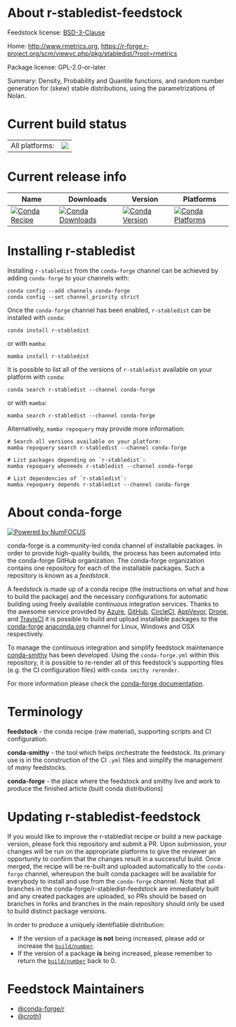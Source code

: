 About r-stabledist-feedstock
============================

Feedstock license: [BSD-3-Clause](https://github.com/conda-forge/r-stabledist-feedstock/blob/main/LICENSE.txt)

Home: http://www.rmetrics.org, https://r-forge.r-project.org/scm/viewvc.php/pkg/stabledist/?root=rmetrics

Package license: GPL-2.0-or-later

Summary: Density, Probability and Quantile functions, and random number generation for (skew) stable distributions, using the parametrizations of Nolan.

Current build status
====================


<table><tr><td>All platforms:</td>
    <td>
      <a href="https://dev.azure.com/conda-forge/feedstock-builds/_build/latest?definitionId=1673&branchName=main">
        <img src="https://dev.azure.com/conda-forge/feedstock-builds/_apis/build/status/r-stabledist-feedstock?branchName=main">
      </a>
    </td>
  </tr>
</table>

Current release info
====================

| Name | Downloads | Version | Platforms |
| --- | --- | --- | --- |
| [![Conda Recipe](https://img.shields.io/badge/recipe-r--stabledist-green.svg)](https://anaconda.org/conda-forge/r-stabledist) | [![Conda Downloads](https://img.shields.io/conda/dn/conda-forge/r-stabledist.svg)](https://anaconda.org/conda-forge/r-stabledist) | [![Conda Version](https://img.shields.io/conda/vn/conda-forge/r-stabledist.svg)](https://anaconda.org/conda-forge/r-stabledist) | [![Conda Platforms](https://img.shields.io/conda/pn/conda-forge/r-stabledist.svg)](https://anaconda.org/conda-forge/r-stabledist) |

Installing r-stabledist
=======================

Installing `r-stabledist` from the `conda-forge` channel can be achieved by adding `conda-forge` to your channels with:

```
conda config --add channels conda-forge
conda config --set channel_priority strict
```

Once the `conda-forge` channel has been enabled, `r-stabledist` can be installed with `conda`:

```
conda install r-stabledist
```

or with `mamba`:

```
mamba install r-stabledist
```

It is possible to list all of the versions of `r-stabledist` available on your platform with `conda`:

```
conda search r-stabledist --channel conda-forge
```

or with `mamba`:

```
mamba search r-stabledist --channel conda-forge
```

Alternatively, `mamba repoquery` may provide more information:

```
# Search all versions available on your platform:
mamba repoquery search r-stabledist --channel conda-forge

# List packages depending on `r-stabledist`:
mamba repoquery whoneeds r-stabledist --channel conda-forge

# List dependencies of `r-stabledist`:
mamba repoquery depends r-stabledist --channel conda-forge
```


About conda-forge
=================

[![Powered by
NumFOCUS](https://img.shields.io/badge/powered%20by-NumFOCUS-orange.svg?style=flat&colorA=E1523D&colorB=007D8A)](https://numfocus.org)

conda-forge is a community-led conda channel of installable packages.
In order to provide high-quality builds, the process has been automated into the
conda-forge GitHub organization. The conda-forge organization contains one repository
for each of the installable packages. Such a repository is known as a *feedstock*.

A feedstock is made up of a conda recipe (the instructions on what and how to build
the package) and the necessary configurations for automatic building using freely
available continuous integration services. Thanks to the awesome service provided by
[Azure](https://azure.microsoft.com/en-us/services/devops/), [GitHub](https://github.com/),
[CircleCI](https://circleci.com/), [AppVeyor](https://www.appveyor.com/),
[Drone](https://cloud.drone.io/welcome), and [TravisCI](https://travis-ci.com/)
it is possible to build and upload installable packages to the
[conda-forge](https://anaconda.org/conda-forge) [anaconda.org](https://anaconda.org/)
channel for Linux, Windows and OSX respectively.

To manage the continuous integration and simplify feedstock maintenance
[conda-smithy](https://github.com/conda-forge/conda-smithy) has been developed.
Using the ``conda-forge.yml`` within this repository, it is possible to re-render all of
this feedstock's supporting files (e.g. the CI configuration files) with ``conda smithy rerender``.

For more information please check the [conda-forge documentation](https://conda-forge.org/docs/).

Terminology
===========

**feedstock** - the conda recipe (raw material), supporting scripts and CI configuration.

**conda-smithy** - the tool which helps orchestrate the feedstock.
                   Its primary use is in the construction of the CI ``.yml`` files
                   and simplify the management of *many* feedstocks.

**conda-forge** - the place where the feedstock and smithy live and work to
                  produce the finished article (built conda distributions)


Updating r-stabledist-feedstock
===============================

If you would like to improve the r-stabledist recipe or build a new
package version, please fork this repository and submit a PR. Upon submission,
your changes will be run on the appropriate platforms to give the reviewer an
opportunity to confirm that the changes result in a successful build. Once
merged, the recipe will be re-built and uploaded automatically to the
`conda-forge` channel, whereupon the built conda packages will be available for
everybody to install and use from the `conda-forge` channel.
Note that all branches in the conda-forge/r-stabledist-feedstock are
immediately built and any created packages are uploaded, so PRs should be based
on branches in forks and branches in the main repository should only be used to
build distinct package versions.

In order to produce a uniquely identifiable distribution:
 * If the version of a package **is not** being increased, please add or increase
   the [``build/number``](https://docs.conda.io/projects/conda-build/en/latest/resources/define-metadata.html#build-number-and-string).
 * If the version of a package **is** being increased, please remember to return
   the [``build/number``](https://docs.conda.io/projects/conda-build/en/latest/resources/define-metadata.html#build-number-and-string)
   back to 0.

Feedstock Maintainers
=====================

* [@conda-forge/r](https://github.com/orgs/conda-forge/teams/r/)
* [@croth1](https://github.com/croth1/)

